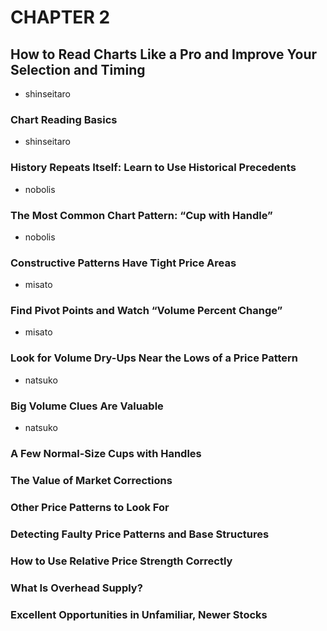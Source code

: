 # CHAPTER 2
## How to Read Charts Like a Pro and Improve Your Selection and Timing
- shinseitaro
 
### Chart Reading Basics
- shinseitaro

### History Repeats Itself: Learn to Use Historical Precedents
- nobolis

### The Most Common Chart Pattern: “Cup with Handle”
- nobolis

### Constructive Patterns Have Tight Price Areas
- misato

### Find Pivot Points and Watch “Volume Percent Change”
- misato

### Look for Volume Dry-Ups Near the Lows of a Price Pattern
- natsuko

### Big Volume Clues Are Valuable
- natsuko

### A Few Normal-Size Cups with Handles

### The Value of Market Corrections

### Other Price Patterns to Look For

### Detecting Faulty Price Patterns and Base Structures

### How to Use Relative Price Strength Correctly

### What Is Overhead Supply?

### Excellent Opportunities in Unfamiliar, Newer Stocks

